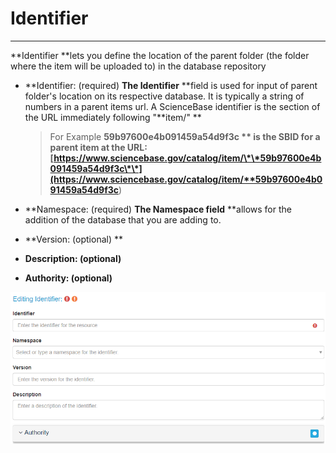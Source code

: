 # Identifier

---

**Identifier **lets you define the location of the parent folder \(the folder where the item will be uploaded to\) in the database repository

* **Identifier: \(required\) **The Identifier** **field is used for input of parent folder's location on its respective database. It is typically a string of numbers in a parent items url.  A ScienceBase identifier is the section of the URL immediately following "**item/"  **

  > For Example **59b97600e4b091459a54d9f3c ** is the SBID for a parent item at the URL: [https://www.sciencebase.gov/catalog/item/\*\*59b97600e4b091459a54d9f3c\*\*](https://www.sciencebase.gov/catalog/item/**59b97600e4b091459a54d9f3c**)

* **Namespace: \(required\) **The Namespace field** **allows for the addition of the database that you are adding to.

* **Version: \(optional\) **

* **Description: \(optional\)**
* **Authority: \(optional\)**

![](/assets/Identifier_Window.png)

